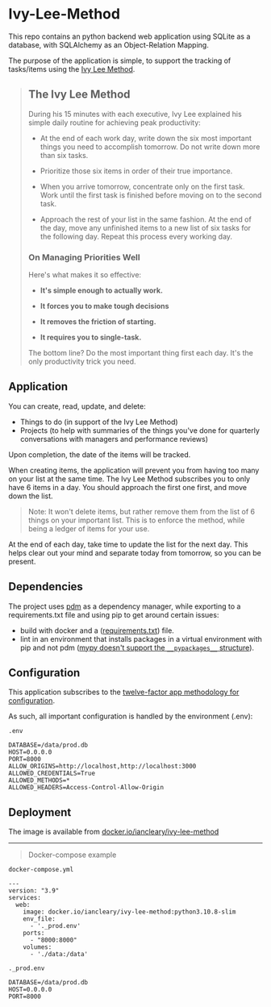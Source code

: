 # Ivy-Lee-Method

This repo contains an python backend web application using SQLite as a database, with SQLAlchemy as an Object-Relation Mapping.

The purpose of the application is simple, to support the tracking of tasks/items using the [Ivy Lee Method](https://jamesclear.com/ivy-lee).

> ## The Ivy Lee Method
>
> During his 15 minutes with each executive, Ivy Lee explained his simple daily routine for achieving peak productivity:
>
>* At the end of each work day, write down the six most important things you need to accomplish tomorrow. Do not write down more than six tasks.
>
>* Prioritize those six items in order of their true importance.
>* When you arrive tomorrow, concentrate only on the first task. Work until the first task is finished before moving on to the second task.
>* Approach the rest of your list in the same fashion. At the end of the day, move any unfinished items to a new list of six tasks for the following day.
>    Repeat this process every working day.
>
> ### On Managing Priorities Well
>
> Here's what makes it so effective:
>
>* **It's simple enough to actually work.**
>
>* **It forces you to make tough decisions**
>* **It removes the friction of starting.**
>* **It requires you to single-task.**
>
> The bottom line? Do the most important thing first each day. It's the only productivity trick you need.

## Application

You can create, read, update, and delete:

* Things to do (in support of the Ivy Lee Method)
* Projects (to help with summaries of the things you've done for quarterly conversations with managers and performance reviews)

Upon completion, the date of the items will be tracked.

When creating items, the application will prevent you from having too many on your list at the same time.  The Ivy Lee Method subscribes you to only have 6 items in a day.  You should approach the first one first, and move down the list.

> Note: It won't delete items, but rather remove them from the list of 6 things on your important list.  This is to enforce the method, while being a ledger of items for your use.

At the end of each day, take time to update the list for the next day.  This helps clear out your mind and separate today from tomorrow, so you can be present.

## Dependencies

The project uses [pdm](https://pdm.fming.dev/latest/usage/project/) as a dependency manager, while exporting to a requirements.txt file and using pip to get around certain issues:

* build with docker and a ([requirements.txt](https://pdm.fming.dev/latest/usage/cli_reference/#exec-0--export)) file.
* lint in an environment that installs packages in a virtual environment with pip and not pdm ([mypy doesn't support the `__pypackages__` structure](https://github.com/pdm-project/pdm/discussions/751)).


## Configuration

This application subscribes to the [twelve-factor app methodology for configuration](https://12factor.net/config).

As such, all important configuration is handled by the environment (.env):

`.env`
```env
DATABASE=/data/prod.db
HOST=0.0.0.0
PORT=8000
ALLOW_ORIGINS=http://localhost,http://localhost:3000
ALLOWED_CREDENTIALS=True
ALLOWED_METHODS=*
ALLOWED_HEADERS=Access-Control-Allow-Origin
```

## Deployment


The image is available from [docker.io/iancleary/ivy-lee-method](https://hub.docker.com/r/iancleary/ivy-lee-method)

----------

> Docker-compose example

`docker-compose.yml`

```docker-compose
---
version: "3.9"
services:
  web:
    image: docker.io/iancleary/ivy-lee-method:python3.10.8-slim
    env_file:
      - '._prod.env'
    ports:
      - "8000:8000"
    volumes:
      - './data:/data'
```

`._prod.env`

```env
DATABASE=/data/prod.db
HOST=0.0.0.0
PORT=8000
```
